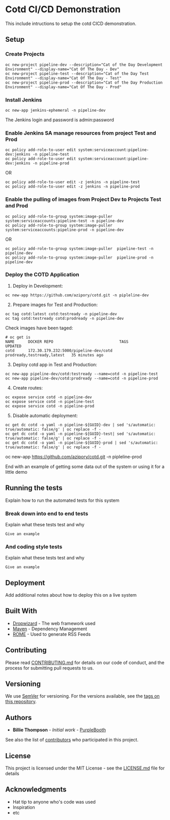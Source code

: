 # Cotd CI/CD Demonstration

This include intructions to setup the cotd CICD demonstration.

## Setup

### Create Projects
```
oc new-project pipeline-dev --description="Cat of the Day Development Environment" --display-name="Cat Of The Day - Dev"
oc new-project pipeline-test --description="Cat of the Day Test Environment" --display-name="Cat Of The Day - Test"
oc new-project pipeline-prod --description="Cat of the Day Production Environment" --display-name="Cat Of The Day - Prod"
```

### Install Jenkins
```
oc new-app jenkins-ephemeral -n pipeline-dev
```
The Jenkins login and password is admin:password


### Enable Jenkins SA manage resources from project Test and Prod
```
oc policy add-role-to-user edit system:serviceaccount:pipeline-dev:jenkins -n pipeline-test
oc policy add-role-to-user edit system:serviceaccount:pipeline-dev:jenkins -n pipeline-prod
```
OR
```
oc policy add-role-to-user edit -z jenkins -n pipeline-test
oc policy add-role-to-user edit -z jenkins -n pipeline-prod
```

### Enable the pulling of images from Project Dev to Projects Test and Prod
```
oc policy add-role-to-group system:image-puller system:serviceaccounts:pipeline-test -n pipeline-dev
oc policy add-role-to-group system:image-puller system:serviceaccounts:pipeline-prod -n pipeline-dev
```
OR
```
oc policy add-role-to-group system:image-puller  pipeline-test -n pipeline-dev
oc policy add-role-to-group system:image-puller  pipeline-prod -n pipeline-dev
```

### Deploy the COTD Application 

1. Deploy in Development:
```
oc new-app https://github.com/azipory/cotd.git -n pipleline-dev
```
2. Prepare images for Test and Production:
```
oc tag cotd:latest cotd:testready -n pipeline-dev
oc tag cotd:testready cotd:prodready -n pipeline-dev
```
Check images have been taged:
```
# oc get is
NAME      DOCKER REPO                             TAGS                         UPDATED
cotd      172.30.179.232:5000/pipeline-dev/cotd   prodready,testready,latest   35 minutes ago
```
3. Deploy cotd app in Test and Production:
```
oc new-app pipeline-dev/cotd:testready --name=cotd -n pipeline-test
oc new-app pipeline-dev/cotd:prodready --name=cotd -n pipeline-prod
```
4. Create routes:
```
oc expose service cotd -n pipeline-dev
oc expose service cotd -n pipeline-test
oc expose service cotd -n pipeline-prod
```
5. Disable automatic deployment:
```
oc get dc cotd -o yaml -n pipeline-${GUID}-dev | sed 's/automatic: true/automatic: false/g' | oc replace -f -
oc get dc cotd -o yaml -n pipeline-${GUID}-test| sed 's/automatic: true/automatic: false/g' | oc replace -f -
oc get dc cotd -o yaml -n pipeline-${GUID}-prod | sed 's/automatic: true/automatic: false/g' | oc replace -f -
```






oc new-app https://github.com/azipory/cotd.git -n pipleline-prod


End with an example of getting some data out of the system or using it for a little demo

## Running the tests

Explain how to run the automated tests for this system

### Break down into end to end tests

Explain what these tests test and why

```
Give an example
```

### And coding style tests

Explain what these tests test and why

```
Give an example
```

## Deployment

Add additional notes about how to deploy this on a live system

## Built With

* [Dropwizard](http://www.dropwizard.io/1.0.2/docs/) - The web framework used
* [Maven](https://maven.apache.org/) - Dependency Management
* [ROME](https://rometools.github.io/rome/) - Used to generate RSS Feeds

## Contributing

Please read [CONTRIBUTING.md](https://gist.github.com/PurpleBooth/b24679402957c63ec426) for details on our code of conduct, and the process for submitting pull requests to us.

## Versioning

We use [SemVer](http://semver.org/) for versioning. For the versions available, see the [tags on this repository](https://github.com/your/project/tags). 

## Authors

* **Billie Thompson** - *Initial work* - [PurpleBooth](https://github.com/PurpleBooth)

See also the list of [contributors](https://github.com/your/project/contributors) who participated in this project.

## License

This project is licensed under the MIT License - see the [LICENSE.md](LICENSE.md) file for details

## Acknowledgments

* Hat tip to anyone who's code was used
* Inspiration
* etc
